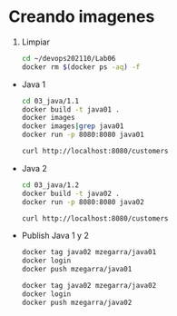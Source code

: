 # Creando imagenes

1. Limpiar
    ```bash
    cd ~/devops202110/Lab06
    docker rm $(docker ps -aq) -f
    ```

* Java 1
    ```bash
    cd 03_java/1.1
    docker build -t java01 .
    docker images
    docker images|grep java01
    docker run -p 8080:8080 java01

    ```

    ```bash
    curl http://localhost:8080/customers
    ```

* Java 2
    ```bash
    cd 03_java/1.2
    docker build -t java02 .
    docker run -p 8080:8080 java02

    ```

    ```bash
    curl http://localhost:8080/customers
    ```

* Publish Java 1 y 2
    ```bash
    docker tag java02 mzegarra/java01
    docker login
    docker push mzegarra/java01

    docker tag java02 mzegarra/java02
    docker login
    docker push mzegarra/java02
    ```